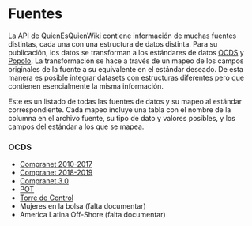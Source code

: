# Fuentes

La API de QuienEsQuienWiki contiene información de muchas fuentes distintas, cada una con una estructura de datos distinta. Para su publicación, los datos se transforman a los estándares de datos [OCDS](https://standard.open-contracting.org/latest/en/) y [Popolo](https://www.popoloproject.com/). La transformación se hace a través de un mapeo de los campos originales de la fuente a su equivalente en el estándar deseado. De esta manera es posible integrar datasets con estructuras diferentes pero que contienen esencialmente la misma información.

Este es un listado de todas las fuentes de datos y su mapeo al estándar correspondiente. Cada mapeo incluye una tabla con el nombre de la columna en el archivo fuente, su tipo de dato y valores posibles, y los campos del estándar a los que se mapea.

### OCDS

*  [Compranet 2010-2017](compranet)
*  [Compranet 2018-2019](compranet2019)
*  [Compranet 3.0](compranet3)
*  [POT](pot)
*  [Torre de Control](tdc)
* Mujeres en la bolsa  (falta documentar)
* America Latina Off-Shore  (falta documentar)
